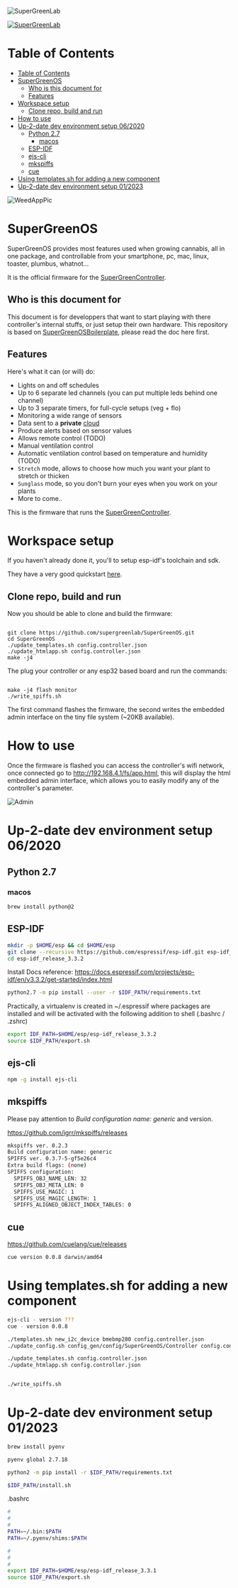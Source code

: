 ![SuperGreenLab](assets/sgl.png?raw=true "SuperGreenLab")

[![SuperGreenLab](assets/reddit-button.png?raw=true "SuperGreenLab")](https://www.reddit.com/r/SuperGreenLab)

# Table of Contents

- [Table of Contents](#table-of-contents)
- [SuperGreenOS](#supergreenos)
  - [Who is this document for](#who-is-this-document-for)
  - [Features](#features)
- [Workspace setup](#workspace-setup)
  - [Clone repo, build and run](#clone-repo-build-and-run)
- [How to use](#how-to-use)
- [Up-2-date dev environment setup 06/2020](#up-2-date-dev-environment-setup-062020)
  - [Python 2.7](#python-27)
    - [macos](#macos)
  - [ESP-IDF](#esp-idf)
  - [ejs-cli](#ejs-cli)
  - [mkspiffs](#mkspiffs)
  - [cue](#cue)
- [Using templates.sh for adding a new component](#using-templatessh-for-adding-a-new-component)
- [Up-2-date dev environment setup 01/2023](#up-2-date-dev-environment-setup-012023)

![WeedAppPic](assets/weedapppic.png?raw=true "WeedAppPic")

# SuperGreenOS

SuperGreenOS provides most features used when growing cannabis, all in one package, and controllable from your smartphone, pc, mac, linux, toaster, plumbus, whatnot...

It is the official firmware for the [SuperGreenController](https://github.com/supergreenlab/SuperGreenController).

## Who is this document for

This document is for developpers that want to start playing with there controller's internal stuffs, or just setup their own hardware.
This repository is based on [SuperGreenOSBoilerplate](https://github.com/supergreenlab/SuperGreenOSBoilerplate), please read the doc here first.

## Features

Here's what it can (or will) do:

- Lights on and off schedules
- Up to 6 separate led channels (you can put multiple leds behind one channel)
- Up to 3 separate timers, for full-cycle setups (veg + flo)
- Monitoring a wide range of sensors
- Data sent to a **private** [cloud](https://github.com/supergreenlab/SuperGreenCloud)
- Produce alerts based on sensor values
- Allows remote control (TODO)
- Manual ventilation control
- Automatic ventilation control based on temperature and humidity (TODO)
- `Stretch` mode, allows to choose how much you want your plant to stretch or thicken
- `Sunglass` mode, so you don't burn your eyes when you work on your plants
- More to come..

This is the firmware that runs the [SuperGreenController](https://github.com/supergreenlab/SuperGreenController).

# Workspace setup

If you haven't already done it, you'll to setup esp-idf's toolchain and sdk.

They have a very good quickstart [here](https://docs.espressif.com/projects/esp-idf/en/latest/get-started/index.html).

## Clone repo, build and run

Now you should be able to clone and build the firmware:

```

git clone https://github.com/supergreenlab/SuperGreenOS.git
cd SuperGreenOS
./update_templates.sh config.controller.json
./update_htmlapp.sh config.controller.json
make -j4

```

The plug your controller or any esp32 based board and run the commands:

```

make -j4 flash monitor
./write_spiffs.sh

```

The first command flashes the firmware, the second writes the embedded admin interface on the tiny file system (~20KB available).

# How to use

Once the firmware is flashed you can access the controller's wifi network, once connected go to http://192.168.4.1/fs/app.html,
this will display the html embedded admin interface, which allows you to easily modify any of the controller's parameter.

![Admin](assets/admin.png?raw=true "Admin")


# Up-2-date dev environment setup 06/2020

## Python 2.7

### macos
```bash
brew install python@2
```

## ESP-IDF


```bash
mkdir -p $HOME/esp && cd $HOME/esp
git clone --recursive https://github.com/espressif/esp-idf.git esp-idf_release_3.3.2
cd esp-idf_release_3.3.2
```

Install Docs reference:
https://docs.espressif.com/projects/esp-idf/en/v3.3.2/get-started/index.html

```bash
python2.7 -m pip install --user -r $IDF_PATH/requirements.txt
```

Practically, a virtualenv is created in ~/.espressif where packages are installed and will be activated with the following addition to shell (.bashrc / .zshrc)

```bash
export IDF_PATH=$HOME/esp/esp-idf_release_3.3.2
source $IDF_PATH/export.sh
```

## ejs-cli
```bash
npm -g install ejs-cli
```

## mkspiffs

Please pay attention to *Build configuration name: generic* and version.

https://github.com/igrr/mkspiffs/releases

```bash
mkspiffs ver. 0.2.3
Build configuration name: generic
SPIFFS ver. 0.3.7-5-gf5e26c4
Extra build flags: (none)
SPIFFS configuration:
  SPIFFS_OBJ_NAME_LEN: 32
  SPIFFS_OBJ_META_LEN: 0
  SPIFFS_USE_MAGIC: 1
  SPIFFS_USE_MAGIC_LENGTH: 1
  SPIFFS_ALIGNED_OBJECT_INDEX_TABLES: 0
```

## cue

https://github.com/cuelang/cue/releases

```bash
cue version 0.0.8 darwin/amd64
```

# Using templates.sh for adding a new component

```bash
ejs-cli - version ???
cue - version 0.0.8
```


```bash
./templates.sh new_i2c_device bmebmp280 config.controller.json
./update_config.sh config_gen/config/SuperGreenOS/Controller config.controller.json

./update_templates.sh config.controller.json
./update_htmlapp.sh config.controller.json


./write_spiffs.sh
```

# Up-2-date dev environment setup 01/2023

```bash
brew install pyenv

pyenv global 2.7.18

python2 -m pip install -r $IDF_PATH/requirements.txt

$IDF_PATH/install.sh
```
  

.bashrc
  

```bash
#
#
#
PATH=~/.bin:$PATH
PATH=~/.pyenv/shims:$PATH

#
#
#
export IDF_PATH=$HOME/esp/esp-idf_release_3.3.1
source $IDF_PATH/export.sh
```